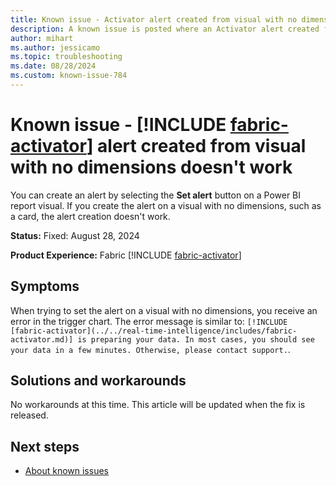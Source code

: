 ```yaml
---
title: Known issue - Activator alert created from visual with no dimensions doesn't work
description: A known issue is posted where an Activator alert created from visual with no dimensions doesn't work.
author: mihart
ms.author: jessicamo
ms.topic: troubleshooting  
ms.date: 08/28/2024
ms.custom: known-issue-784
---
```


# Known issue - [!INCLUDE [fabric-activator](../../real-time-intelligence/includes/fabric-activator.md)] alert created from visual with no dimensions doesn't work

You can create an alert by selecting the **Set alert** button on a Power BI report visual. If you create the alert on a visual with no dimensions, such as a card, the alert creation doesn't work.

**Status:** Fixed: August 28, 2024

**Product Experience:** Fabric [!INCLUDE [fabric-activator](../../real-time-intelligence/includes/fabric-activator.md)]

## Symptoms

When trying to set the alert on a visual with no dimensions, you receive an error in the trigger chart. The error message is similar to: `[!INCLUDE [fabric-activator](../../real-time-intelligence/includes/fabric-activator.md)] is preparing your data. In most cases, you should see your data in a few minutes. Otherwise, please contact support.`.

## Solutions and workarounds

No workarounds at this time. This article will be updated when the fix is released.

## Next steps

- [About known issues](https://support.fabric.microsoft.com/known-issues)
